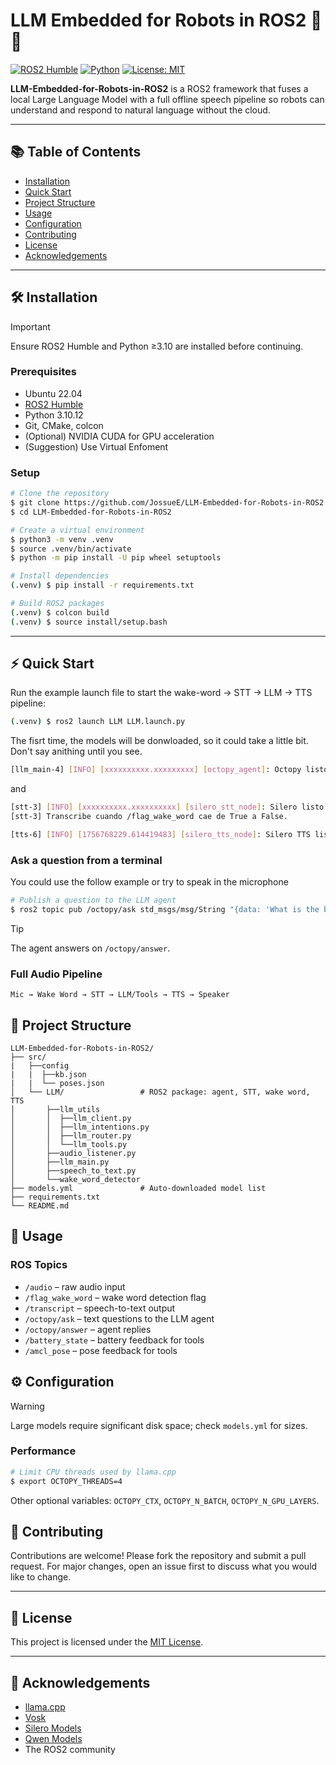 # LLM Embedded for Robots in ROS2 🤖🦾

[![ROS2 Humble](https://img.shields.io/badge/ROS2-Humble-blue.svg)](https://docs.ros.org/en/humble/)
[![Python](https://img.shields.io/badge/Python-3.10+-yellow.svg)](https://www.python.org/)
[![License: MIT](https://img.shields.io/badge/License-MIT-green.svg)](LICENSE)


**LLM-Embedded-for-Robots-in-ROS2** is a ROS2 framework that fuses a local Large Language Model with a full offline speech pipeline so robots can understand and respond to natural language without the cloud.

---

## 📚 Table of Contents
- [Installation](#installation)
- [Quick Start](#quick-start)
- [Project Structure](#project-structure)
- [Usage](#usage)
- [Configuration](#configuration)
- [Contributing](#contributing) 
- [License](#license)
- [Acknowledgements](#acknowledgements)

---

## 🛠️ Installation
> [!IMPORTANT]
> Ensure ROS2 Humble and Python ≥3.10 are installed before continuing.

### Prerequisites
- Ubuntu 22.04
- [ROS2 Humble](https://docs.ros.org/en/humble/Installation.html)
- Python 3.10.12 
- Git, CMake, colcon
- (Optional) NVIDIA CUDA for GPU acceleration
- (Suggestion) Use Virtual Enfoment


### Setup
```bash
# Clone the repository
$ git clone https://github.com/JossueE/LLM-Embedded-for-Robots-in-ROS2.git
$ cd LLM-Embedded-for-Robots-in-ROS2
```
```bash
# Create a virtual environment
$ python3 -m venv .venv
$ source .venv/bin/activate
$ python -m pip install -U pip wheel setuptools
```
```bash
# Install dependencies
(.venv) $ pip install -r requirements.txt
```
```bash
# Build ROS2 packages
(.venv) $ colcon build
(.venv) $ source install/setup.bash
```
---

## ⚡ Quick Start
Run the example launch file to start the wake-word → STT → LLM → TTS pipeline:
```bash
(.venv) $ ros2 launch LLM LLM.launch.py
```
The fisrt time, the models will be donwloaded, so it could take a little bit. Don't say anithing until you see.
```bash
[llm_main-4] [INFO] [xxxxxxxxxx.xxxxxxxxx] [octopy_agent]: Octopy listo ✅  Publica en /transcript
```
and
```bash
[stt-3] [INFO] [xxxxxxxxxx.xxxxxxxxxx] [silero_stt_node]: Silero listo 🔊 SR=16000ch=1 device=cpu lang=es
[stt-3] Transcribe cuando /flag_wake_word cae de True a False.

[tts-6] [INFO] [1756768229.614419483] [silero_tts_node]: Silero TTS listo 🔊 rate=24000 device=cpu lang=es speaker=v3_es
```

### Ask a question from a terminal
You could use the follow example or try to speak in the microphone
```bash
# Publish a question to the LLM agent
$ ros2 topic pub /octopy/ask std_msgs/msg/String "{data: 'What is the battery level?'}"
```
> [!TIP]
> The agent answers on `/octopy/answer`.

### Full Audio Pipeline
```
Mic → Wake Word → STT → LLM/Tools → TTS → Speaker
```

## 📂 Project Structure
```text
LLM-Embedded-for-Robots-in-ROS2/
├── src/
|   ├──config
|   |  ├──kb.json
|   |  └── poses.json
│   └── LLM/                 # ROS2 package: agent, STT, wake word, TTS
│       ├──llm_utils
│       │  ├──llm_client.py 
│       │  ├──llm_intentions.py 
│       │  ├──llm_router.py 
│       │  └──llm_tools.py 
│       ├──audio_listener.py 
│       ├──llm_main.py 
│       ├──speech_to_text.py 
│       └──wake_word_detector
├── models.yml               # Auto-downloaded model list
├── requirements.txt
└── README.md
```
## 🧪 Usage
### ROS Topics
- `/audio` – raw audio input
- `/flag_wake_word` – wake word detection flag
- `/transcript` – speech-to-text output
- `/octopy/ask` – text questions to the LLM agent
- `/octopy/answer` – agent replies
- `/battery_state` – battery feedback for tools
- `/amcl_pose` – pose feedback for tools

## ⚙️ Configuration
> [!WARNING]
> Large models require significant disk space; check `models.yml` for sizes.

### Performance
```bash
# Limit CPU threads used by llama.cpp
$ export OCTOPY_THREADS=4
```
Other optional variables: `OCTOPY_CTX`, `OCTOPY_N_BATCH`, `OCTOPY_N_GPU_LAYERS`.

## 🤝 Contributing
Contributions are welcome! Please fork the repository and submit a pull request. For major changes, open an issue first to discuss what you would like to change.

---

## 📄 License   
This project is licensed under the [MIT License](LICENSE).

---

## 🙏 Acknowledgements
- [llama.cpp](https://github.com/ggerganov/llama.cpp)
- [Vosk](https://alphacephei.com/vosk/)
- [Silero Models](https://github.com/snakers4/silero-models)
- [Qwen Models](https://huggingface.co/Qwen)
- The ROS2 community